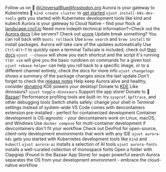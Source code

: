 Follow us on 󰫑 [@UniversalBlue@fosstodon.org](https://fosstodon.org/@UniversalBlue)
Aurora is your gateway to Kubernetes 󱃾 `kind create cluster` to [get started](https://kind.sigs.k8s.io/)
`ujust install-k8s-dev-tools` gets you started with Kubernetes development tools like kind and kubectl
Aurora is your gateway to Cloud Native - find your flock at [landscape.cncf.io](https://l.cncf.io)
Need more indepth technical information?~Check out the [Aurora docs](https://docs.getaurora.dev)
Like servers? Check out [ucore](https://github.com/ublue-os/ucore)
Update break something? You can roll back with `bootc rollback`
Use `brew search` and `brew install` to install packages. Aurora will take care of the updates automatically
Use `Ctrl`-`Alt`-`T` to quickly open a terminal
Tailscale is included, check out [their docs](https://tailscale.com/kb/1017/install)
`ujust --choose` will show you each shortcut and the script it's running
`tldr vim` will give you the basic rundown on commands for a given tool
`ujust rebase-helper` can help you roll back to a specific image, or to a different channel entirely, check the docs for more info
`ujust changelogs` shows a summary of the package changes since the last update
Don't forget to check the [release notes](https://github.com/ublue-os/aurora/releases)
Help keep Aurora alive and healthy, consider [donating](https://docs.getaurora.dev/project-docs/credits)
KDE powers your desktop! Donate to [KDE](https://kde.org/donate)
Like dinosaurs? `ujust toggle-dinosaurs`
Support the app store! Donate to  [Bazaar](https://github.com/kolunmi/bazaar)!
Performance profiling tools are built-in: try `sysprof`, `bpftrace`, and other debugging tools
Switch shells safely: change your shell in Terminal settings instead of system-wide
VS Code comes with devcontainers extension pre-installed - perfect for containerized development
Container development is OS-agnostic - your devcontainers work on Linux, macOS, and Windows
Use `docker compose` for multi-container development if devcontainers don't fit your workflow
Check out DevPod for open-source, client-only development environments that work with any IDE
`ujust aurora-k8s` gets you started with Kubernetes development tools like `kind` and `kubectl`
`ujust aurora-ai` installs a selection of AI tools
`ujust aurora-fonts` installs a well-curated collection of monospace fonts
Open a folder with Clapgrep (Found in the Bazaar App Store) for super powerful search
Aurora separates the OS from your development environment - embrace the cloud-native workflow
